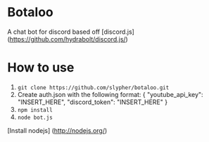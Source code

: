 # Botaloo
A chat bot for discord based off [discord.js] (https://github.com/hydrabolt/discord.js/)

# How to use
1. `git clone https://github.com/slypher/botaloo.git`
2. Create auth.json with the following format:
  {
    "youtube\_api\_key": "INSERT\_HERE",
    "discord\_token": "INSERT\_HERE"
  }
3. `npm install`
4. `node bot.js`

[Install nodejs] (http://nodejs.org/)